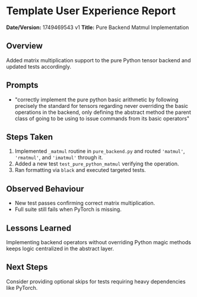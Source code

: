 # Template User Experience Report

**Date/Version:** 1749469543 v1
**Title:** Pure Backend Matmul Implementation

## Overview
Added matrix multiplication support to the pure Python tensor backend and updated tests accordingly.

## Prompts
- "correctly implement the pure python basic arithmetic by following precisely the standard for tensors regarding never overriding the basic operations in the backend, only defining the abstract method the parent class of going to be using to issue commands from its basic operators"

## Steps Taken
1. Implemented `_matmul` routine in `pure_backend.py` and routed `'matmul'`, `'rmatmul'`, and `'imatmul'` through it.
2. Added a new test `test_pure_python_matmul` verifying the operation.
3. Ran formatting via `black` and executed targeted tests.

## Observed Behaviour
- New test passes confirming correct matrix multiplication.
- Full suite still fails when PyTorch is missing.

## Lessons Learned
Implementing backend operators without overriding Python magic methods keeps logic centralized in the abstract layer.

## Next Steps
Consider providing optional skips for tests requiring heavy dependencies like PyTorch.

